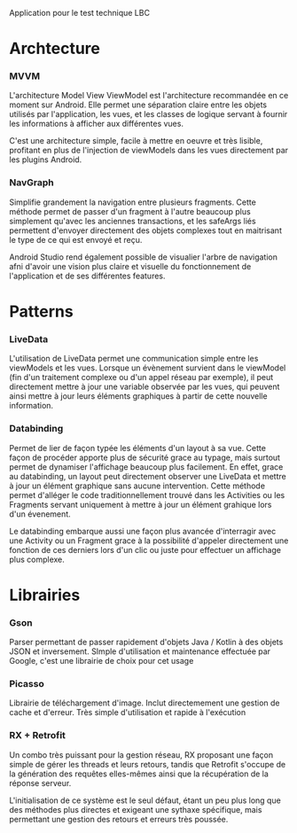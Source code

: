 Application pour le test technique LBC



# Archtecture

### MVVM
L'architecture Model View ViewModel est l'architecture recommandée en ce moment sur Android. Elle permet une séparation claire entre les objets utilisés par l'application, les vues, et les classes de logique servant à fournir les informations à afficher aux différentes vues.

C'est une architecture simple, facile à mettre en oeuvre et très lisible, profitant en plus de l'injection de viewModels dans les vues directement par les plugins Android.

### NavGraph
Simplifie grandement la navigation entre plusieurs fragments. Cette méthode permet de passer d'un fragment à l'autre beaucoup plus simplement qu'avec les anciennes transactions, et les safeArgs liés permettent d'envoyer directement des objets complexes tout en maitrisant le type de ce qui est envoyé et reçu.

Android Studio rend également possible de visualier l'arbre de navigation afni d'avoir une vision plus claire et visuelle du fonctionnement de l'application et de ses différentes features.


# Patterns

### LiveData
L'utilisation de LiveData permet une communication simple entre les viewModels et les vues. Lorsque un évènement survient dans le viewModel (fin d'un traitement complexe ou d'un appel réseau par exemple), il peut directement mettre à jour une variable observée par les vues, qui peuvent ainsi mettre à jour leurs éléments graphiques à partir de cette nouvelle information.

### Databinding
Permet de lier de façon typée les éléments d'un layout à sa vue. Cette façon de procéder apporte plus de sécurité grace au typage, mais surtout permet de dynamiser l'affichage beaucoup plus facilement. En effet, grace au databinding, un layout peut directement observer une LiveData et mettre à jour un élément graphique sans aucune intervention. Cette méthode permet d'alléger le code traditionnellement trouvé dans les Activities ou les Fragments servant uniquement à mettre à jour un élément grahique lors d'un évenement.

Le databinding embarque aussi une façon plus avancée d'interragir avec une Activity ou un Fragment grace à la possibilité d'appeler directement une fonction de ces derniers lors d'un clic ou juste pour effectuer un affichage plus complexe.


# Librairies

### Gson
Parser permettant de passer rapidement d'objets Java / Kotlin à des objets JSON et inversement. SImple d'utilisation et maintenance effectuée par Google, c'est une librairie de choix pour cet usage

### Picasso
Librairie de téléchargement d'image. Inclut directemement une gestion de cache et d'erreur. Très simple d'utilisation et rapide à l'exécution 

### RX + Retrofit
Un combo très puissant pour la gestion réseau, RX proposant une façon simple de gérer les threads et leurs retours, tandis que Retrofit s'occupe de la génération des requêtes elles-mêmes ainsi que la récupération de la réponse serveur.

L'initialisation de ce système est le seul défaut, étant un peu plus long que des méthodes plus directes et exigeant une sythaxe spécifique, mais permettant une gestion des retours et erreurs très poussée.
